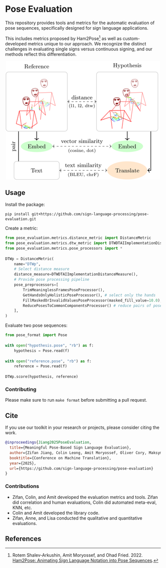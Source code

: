 # Pose Evaluation

This repository provides tools and metrics for the automatic evaluation of pose sequences,
specifically designed for sign language applications.

This includes metrics proposed by Ham2Pose[^1] as well as custom-developed metrics unique to our approach.
We recognize the distinct challenges in evaluating single signs versus continuous signing,
and our methods reflect this differentiation.

<img src="assets/pose-eval-title-picture.png" alt="Distribution of scores" width="500" style="display: block; margin: auto;"/>

## Usage

Install the package:

```shell
pip install git+https://github.com/sign-language-processing/pose-evaluation.git
```

Create a metric:
```python
from pose_evaluation.metrics.distance_metric import DistanceMetric
from pose_evaluation.metrics.dtw_metric import DTWDTAIImplementationDistanceMeasure
from pose_evaluation.metrics.pose_processors import *

DTWp = DistanceMetric(
    name="DTWp",
    # Select distance measure
    distance_measure=DTWDTAIImplementationDistanceMeasure(),
    # Provide pose processing pipeline
    pose_preprocessors=[
        TrimMeaninglessFramesPoseProcessor(),
        GetHandsOnlyHolisticPoseProcessor(), # select only the hands
        FillMaskedOrInvalidValuesPoseProcessor(masked_fill_value=10.0), # fill masked values with 10.0
        ReducePosesToCommonComponentsProcessor() # reduce pairs of poses to common components
    ],
)
```

Evaluate two pose sequences:
```python
from pose_format import Pose

with open("hypothesis.pose", "rb") as f:
    hypothesis = Pose.read(f)
    
with open("reference.pose", "rb") as f:
    reference = Pose.read(f)

DTWp.score(hypothesis, reference)
```

### Contributing

Please make sure to run `make format` before submitting a pull request.

## Cite

If you use our toolkit in your research or projects, please consider citing the work.

```bib
@inproceedings{Jiang2025PoseEvaluation,
  title={Meaningful Pose-Based Sign Language Evaluation},
  author={Zifan Jiang, Colin Leong, Amit Moryossef, Oliver Cory, Maksym Ivashechkin, Neha Tarigopula, Biao Zhang, Anne Göhring, Annette Rios, Rico Sennrich, Sarah Ebling},
  booktitle={Conference on Machine Translation},
  year={2025},
  url={https://github.com/sign-language-processing/pose-evaluation}
}
```

### Contributions

- Zifan, Colin, and Amit developed the evaluation metrics and tools. Zifan did correlation and human evaluations, Colin did automated meta-eval, KNN, etc.
- Colin and Amit developed the library code.
- Zifan, Anne, and Lisa conducted the qualitative and quantitative evaluations.

## References

[^1]: Rotem Shalev-Arkushin, Amit Moryossef, and Ohad Fried. 2022. [Ham2Pose: Animating Sign Language Notation into Pose Sequences](https://arxiv.org/abs/2211.13613).
[^2]:
    Aashaka Desai, Lauren Berger, Fyodor O. Minakov, Vanessa Milan, Chinmay Singh, Kriston Pumphrey, Richard E. Ladner, Hal Daumé III, Alex X. Lu, Naomi K. Caselli, and Danielle Bragg.  
    2023. [ASL Citizen: A Community-Sourced Dataset for Advancing Isolated Sign Language Recognition](https://arxiv.org/abs/2304.05934).  
    _ArXiv_, abs/2304.05934.

[^3]:
    Lee Kezar, Elana Pontecorvo, Adele Daniels, Connor Baer, Ruth Ferster, Lauren Berger, Jesse Thomason, Zed Sevcikova Sehyr, and Naomi Caselli.  
    2023. [The Sem-Lex Benchmark: Modeling ASL Signs and Their Phonemes](https://api.semanticscholar.org/CorpusID:263334197).  
    _Proceedings of the 25th International ACM SIGACCESS Conference on Computers and Accessibility_.

[^4]:
    Thad Starner, Sean Forbes, Matthew So, David Martin, Rohit Sridhar, Gururaj Deshpande, Sam S. Sepah, Sahir Shahryar, Khushi Bhardwaj, Tyler Kwok, Daksh Sehgal, Saad Hassan, Bill Neubauer, Sofia Anandi Vempala, Alec Tan, Jocelyn Heath, Unnathi Kumar, Priyanka Mosur, Tavenner Hall, Rajandeep Singh, Christopher Cui, Glenn Cameron, Sohier Dane, and Garrett Tanzer.  
    2023. [PopSign ASL v1.0: An Isolated American Sign Language Dataset Collected via Smartphones](https://api.semanticscholar.org/CorpusID:268030720).  
    _Neural Information Processing Systems_.
